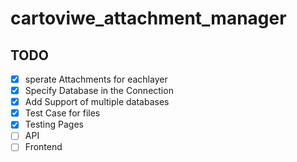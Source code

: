 # cartoviwe_attachment_manager
## TODO
- [x] sperate Attachments for eachlayer
- [x] Specify Database in the Connection
- [x] Add Support of multiple databases
- [x] Test Case for files
- [x] Testing Pages
- [ ] API
- [ ] Frontend
